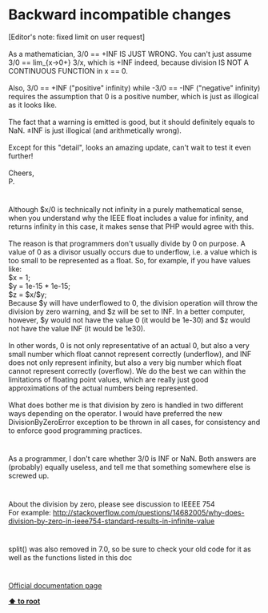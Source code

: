 # Backward incompatible changes




<div class="phpcode"><span class="html">
[Editor&apos;s note: fixed limit on user request]
<br>
<br>As a mathematician, 3/0 == +INF IS JUST WRONG. You can&apos;t just assume 3/0 == lim_{x-&gt;0+} 3/x, which is +INF indeed, because division IS NOT A CONTINUOUS FUNCTION in x == 0.
<br>
<br>Also, 3/0 == +INF (&quot;positive&quot; infinity) while -3/0 == -INF (&quot;negative&quot; infinity) requires the assumption that 0 is a positive number, which is just as illogical as it looks like.
<br>
<br>The fact that a warning is emitted is good, but it should definitely equals to NaN. &#xB1;INF is just illogical (and arithmetically wrong).
<br>
<br>Except for this &quot;detail&quot;, looks an amazing update, can&apos;t wait to test it even further!
<br>
<br>Cheers,
<br>P.</span>
</div>
  

#


<div class="phpcode"><span class="html">
Although $x/0 is technically not infinity in a purely mathematical sense, when you understand why the IEEE float includes a value for infinity, and returns infinity in this case, it makes sense that PHP would agree with this.<br><br>The reason is that programmers don&apos;t usually divide by 0 on purpose. A value of 0 as a divisor usually occurs due to underflow, i.e. a value which is too small to be represented as a float. So, for example, if you have values like:<br>$x = 1;<br>$y = 1e-15 * 1e-15;<br>$z = $x/$y;<br>Because $y will have underflowed to 0, the division operation will throw the division by zero warning, and $z will be set to INF. In a better computer, however, $y would not have the value 0 (it would be 1e-30) and $z would not have the value INF (it would be 1e30).<br><br>In other words, 0 is not only representative of an actual 0, but also a very small number which float cannot represent correctly (underflow), and INF does not only represent infinity, but also a very big number which float cannot represent correctly (overflow). We do the best we can within the limitations of floating point values, which are really just good approximations of the actual numbers being represented.<br><br>What does bother me is that division by zero is handled in two different ways depending on the operator. I would have preferred the new DivisionByZeroError exception to be thrown in all cases, for consistency and to enforce good programming practices.</span>
</div>
  

#


<div class="phpcode"><span class="html">
As a programmer, I don&apos;t care whether 3/0 is INF or NaN. Both answers are (probably) equally useless, and tell me that something somewhere else is screwed up.</span>
</div>
  

#


<div class="phpcode"><span class="html">
About the division by zero, please see discussion to IEEEE 754<br>For example: <a href="http://stackoverflow.com/questions/14682005/why-does-division-by-zero-in-ieee754-standard-results-in-infinite-value" rel="nofollow" target="_blank">http://stackoverflow.com/questions/14682005/why-does-division-by-zero-in-ieee754-standard-results-in-infinite-value</a></span>
</div>
  

#


<div class="phpcode"><span class="html">
split() was also removed in 7.0, so be sure to check your old code for it as well as the functions listed in this doc</span>
</div>
  

#

[Official documentation page](https://www.php.net/manual/en/migration70.incompatible.php)

**[⬆ to root](/)**